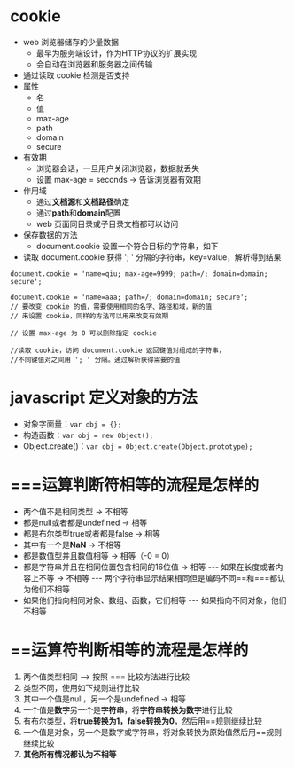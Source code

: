 cookie 
=


- web 浏览器储存的少量数据
	- 最早为服务端设计，作为HTTP协议的扩展实现
	- 会自动在浏览器和服务器之间传输
- 通过读取 cookie 检测是否支持
- 属性
	- 名
	- 值
	- max-age
	- path
	- domain
	- secure
- 有效期
	- 浏览器会话，一旦用户关闭浏览器，数据就丢失
	- 设置 max-age = seconds -> 告诉浏览器有效期
- 作用域
	- 通过**文档源**和**文档路径**确定
	- 通过**path**和**domain**配置
	- web 页面同目录或子目录文档都可以访问
- 保存数据的方法
	- document.cookie 设置一个符合目标的字符串，如下
- 读取 document.cookie 获得 '; ' 分隔的字符串，key=value，解析得到结果
```
document.cookie = 'name=qiu; max-age=9999; path=/; domain=domain; secure';

document.cookie = 'name=aaa; path=/; domain=domain; secure';
// 要改变 cookie 的值，需要使用相同的名字、路径和域，新的值
// 来设置 cookie，同样的方法可以用来改变有效期

// 设置 max-age 为 0 可以删除指定 cookie

//读取 cookie，访问 document.cookie 返回键值对组成的字符串，
//不同键值对之间用 '; ' 分隔。通过解析获得需要的值
```

javascript 定义对象的方法
=
- 对象字面量：```var obj = {};```
- 构造函数：```var obj = new Object();```
- Object.create()：```var obj = Object.create(Object.prototype);```


===运算判断符相等的流程是怎样的
=
- 两个值不是相同类型 -> 不相等
- 都是null或者都是undefined -> 相等
- 都是布尔类型true或者都是false -> 相等
- 其中有一个是**NaN** -> 不相等
- 都是数值型并且数值相等 -> 相等（-0 = 0）
- 都是字符串并且在相同位置包含相同的16位值 -> 相等 --- 如果在长度或者内容上不等 -> 不相等 --- 两个字符串显示结果相同但是编码不同==和===都认为他们不相等
- 如果他们指向相同对象、数组、函数，它们相等 --- 如果指向不同对象，他们不相等

==运算符判断相等的流程是怎样的
=
1. 两个值类型相同 —> 按照 === 比较方法进行比较
1. 类型不同，使用如下规则进行比较
1. 其中一个值是null，另一个是undefined -> 相等
1. 一个值是**数字**另一个是**字符串**，将**字符串转换为数字**进行比较
1. 有布尔类型，将**true转换为1，false转换为0**，然后用==规则继续比较
1. 一个值是对象，另一个是数字或字符串，将对象转换为原始值然后用==规则继续比较
1. **其他所有情况都认为不相等**
